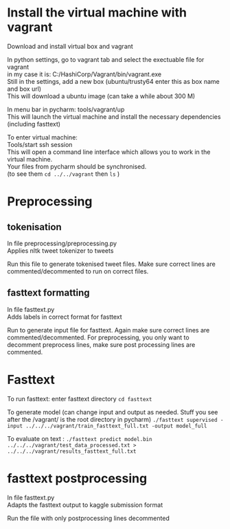 # Install the virtual machine with vagrant

Download and install virtual box and vagrant

In python settings, go to vagrant tab and select the exectuable file for vagrant  
in my case it is: C:/HashiCorp/Vagrant/bin/vagrant.exe  
Still in the settings, add a new box (ubuntu/trusty64 enter this as box name and box url)  
This will download a ubuntu image (can take a while about 300 M)  

In menu bar in pycharm: tools/vagrant/up  
This will launch the virtual machine and install the necessary dependencies (including fasttext)

To enter virtual machine:  
Tools/start ssh session  
This will open a command line interface which allows you to work in the virtual machine.  
Your files from pycharm should be synchronised.  
(to see them `cd ../../vagrant` then `ls` )

# Preprocessing

## tokenisation
In file preprocessing/preprocessing.py  
Applies nltk tweet tokenizer to tweets

Run this file to generate tokenised tweet files. Make sure correct lines are commented/decommented to run on correct files.

## fasttext formatting
In file fasttext.py  
Adds labels in correct format for fasttext

Run to generate input file for fasttext. Again make sure correct lines are commented/decommented. For preprocessing, you only want to decomment preprocess lines, make sure post processing lines are commented.

# Fasttext 
To run fasttext: enter fasttext directory
`cd fasttext`

To generate model (can change input and output as needed. Stuff you see after the /vagrant/ is the root directory in pycharm)
`./fasttext supervised -input ../../../vagrant/train_fasttext_full.txt -output model_full`

To evaluate on text :
`./fasttext predict model.bin ../../../vagrant/test_data_processed.txt > ../../../vagrant/results_fasttext_full.txt`

# fasttext postprocessing

In file fasttext.py  
Adapts the fasttext output to kaggle submission format

Run the file with only postprocessing lines decommented
